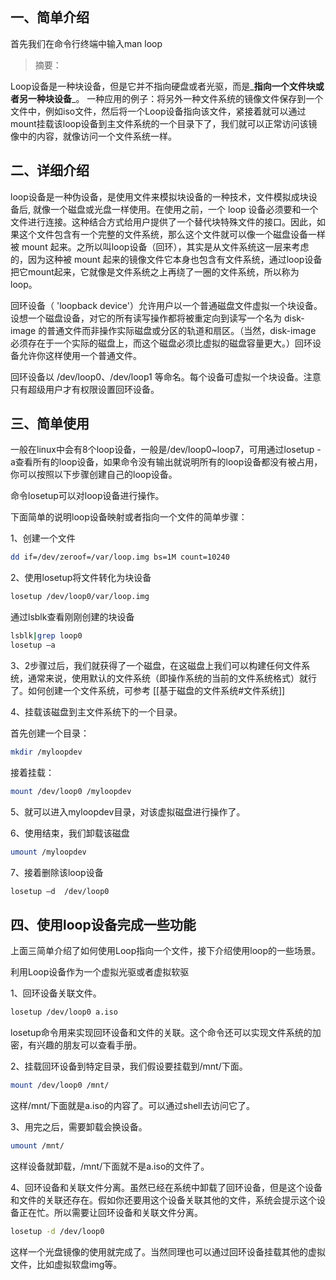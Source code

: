 ```toc
```

## 一、简单介绍

首先我们在命令行终端中输入man loop

> 摘要：

Loop设备是一种块设备，但是它并不指向硬盘或者光驱，而是_**指向一个文件块或者另一种块设备**_。
一种应用的例子：将另外一种文件系统的镜像文件保存到一个文件中，例如iso文件，然后将一个Loop设备指向该文件，紧接着就可以通过mount挂载该loop设备到主文件系统的一个目录下了，我们就可以正常访问该镜像中的内容，就像访问一个文件系统一样。

## 二、详细介绍

loop设备是一种伪设备，是使用文件来模拟块设备的一种技术，文件模拟成块设备后, 就像一个磁盘或光盘一样使用。在使用之前，一个 loop 设备必须要和一个文件进行连接。这种结合方式给用户提供了一个替代块特殊文件的接口。因此，如果这个文件包含有一个完整的文件系统，那么这个文件就可以像一个磁盘设备一样被 mount 起来。之所以叫loop设备（回环），其实是从文件系统这一层来考虑的，因为这种被 mount 起来的镜像文件它本身也包含有文件系统，通过loop设备把它mount起来，它就像是文件系统之上再绕了一圈的文件系统，所以称为 loop。

回环设备（ 'loopback device'）允许用户以一个普通磁盘文件虚拟一个块设备。设想一个磁盘设备，对它的所有读写操作都将被重定向到读写一个名为 disk-image 的普通文件而非操作实际磁盘或分区的轨道和扇区。（当然，disk-image 必须存在于一个实际的磁盘上，而这个磁盘必须比虚拟的磁盘容量更大。）回环设备允许你这样使用一个普通文件。

回环设备以 /dev/loop0、/dev/loop1 等命名。每个设备可虚拟一个块设备。注意只有超级用户才有权限设置回环设备。

## 三、简单使用

一般在linux中会有8个loop设备，一般是/dev/loop0~loop7，可用通过losetup -a查看所有的loop设备，如果命令没有输出就说明所有的loop设备都没有被占用，你可以按照以下步骤创建自己的loop设备。

命令losetup可以对loop设备进行操作。

下面简单的说明loop设备映射或者指向一个文件的简单步骤：

1、创建一个文件

```bash
dd if=/dev/zeroof=/var/loop.img bs=1M count=10240
```

2、使用losetup将文件转化为块设备

```bash
losetup /dev/loop0/var/loop.img
```

通过lsblk查看刚刚创建的块设备

```bash
lsblk|grep loop0
losetup –a
```

3、2步骤过后，我们就获得了一个磁盘，在这磁盘上我们可以构建任何文件系统，通常来说，使用默认的文件系统（即操作系统的当前的文件系统格式）就行了。如何创建一个文件系统，可参考 [[基于磁盘的文件系统#文件系统]]

4、挂载该磁盘到主文件系统下的一个目录。

首先创建一个目录：

```bash
mkdir /myloopdev
```

接着挂载：

```bash
mount /dev/loop0 /myloopdev
```

5、就可以进入myloopdev目录，对该虚拟磁盘进行操作了。

6、使用结束，我们卸载该磁盘

```bash
umount /myloopdev
```

7、接着删除该loop设备

```bash
losetup –d  /dev/loop0
```

## 四、使用loop设备完成一些功能

上面三简单介绍了如何使用Loop指向一个文件，接下介绍使用loop的一些场景。

利用Loop设备作为一个虚拟光驱或者虚拟软驱

1、回环设备关联文件。

```bash
losetup /dev/loop0 a.iso
```

losetup命令用来实现回环设备和文件的关联。这个命令还可以实现文件系统的加密，有兴趣的朋友可以查看手册。

2、挂载回环设备到特定目录，我们假设要挂载到/mnt/下面。

```bash
mount /dev/loop0 /mnt/
```

这样/mnt/下面就是a.iso的内容了。可以通过shell去访问它了。

3、用完之后，需要卸载会换设备。

```bash
umount /mnt/
```

这样设备就卸载，/mnt/下面就不是a.iso的文件了。

4、回环设备和关联文件分离。虽然已经在系统中卸载了回环设备，但是这个设备和文件的关联还存在。假如你还要用这个设备关联其他的文件，系统会提示这个设备正在忙。所以需要让回环设备和关联文件分离。

```bash
losetup -d /dev/loop0
```

这样一个光盘镜像的使用就完成了。当然同理也可以通过回环设备挂载其他的虚拟文件，比如虚拟软盘img等。
